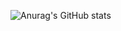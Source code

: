 ![Anurag's GitHub stats](https://github-readme-stats.vercel.app/api?username=iDouglasS&theme=dark&show_icons=true)
